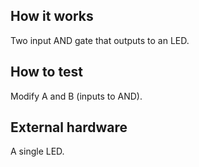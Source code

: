 <!---

This file is used to generate your project datasheet. Please fill in the information below and delete any unused
sections.

You can also include images in this folder and reference them in the markdown. Each image must be less than
512 kb in size, and the combined size of all images must be less than 1 MB.
-->

## How it works

Two input AND gate that outputs to an LED.

## How to test

Modify A and B (inputs to AND).

## External hardware

A single LED.
